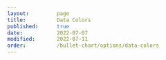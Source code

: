 ```yaml
---
layout:         page
title:          Data Colors
published:      true
date:           2022-07-07
modified:   	2022-07-11
order:          /bullet-chart/options/data-colors
---
```


